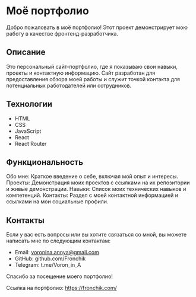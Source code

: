 # Моё портфолио

Добро пожаловать в моё портфолио! Этот проект демонстрирует мою работу в качестве фронтенд-разработчика.

## Описание

Это персональный сайт-портфолио, где я показываю свои навыки, проекты и контактную информацию. Сайт разработан для предоставления обзора моей работы и служит точкой контакта для потенциальных работодателей или сотрудников.

## Технологии

- HTML
- CSS
- JavaScript
- React
- React Router

## Функциональность

Обо мне: Краткое введение о себе, включая мой опыт и интересы.
Проекты: Демонстрация моих проектов с ссылками на их репозитории и живые демонстрации.
Навыки: Список моих технических навыков и компетенций.
Контакты: Раздел с моей контактной информацией и ссылками на мои социальные профили.

## Контакты

Если у вас есть вопросы или вы хотите связаться со мной, вы можете написать мне по следующим контактам:

- Email: voronina.annya@gmail.com
- GitHub: github.com/Fronchik
- Telegram: t.me/Voron_in_A

Спасибо за посещение моего портфолио!

Ссылка на портфолио: https://fronchik.com/
